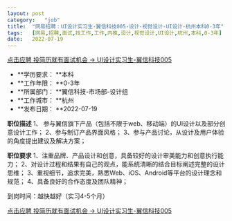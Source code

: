 ```yaml
---
layout:	post
category:	"job"
title:	"网易招聘：UI设计实习生-翼信科技005-设计-视觉设计-UI设计-杭州本科0-3年"
tags:	[网易,招聘,面试,找工作,工作,内推,设计,视觉设计,UI设计,杭州,本科,0-3年]
date:	2022-07-19
---
```


[点击应聘 投简历就有面试机会 -> UI设计实习生-翼信科技005](http://mobile.bole.netease.com/bole/boleDetail?id=41640&employeeId=346f03c3cda5f04c&key=all)



- **学历要求： **本科
- **工作年限： **0-3年
- **所属部门： **翼信科技-市场部-设计组
- **工作城市： **杭州
- **发布日期： **2022-07-19



**职位描述**
1、 参与翼信旗下产品（包括不限于web、移动端）的UI设计以及部分创意设计工作；
2、参与制订产品界面风格；
3、参与产品讨论，从设计及用户体验的角度提出建议及解决方案；




**职位要求**
1、注重品牌、产品设计和创意，具备较好的设计审美能力和创意执行能力；
2、对设计过程和结果有自己的观点，能系统清晰的结合目标阐述完整的设计思维；
3、重视细节，追求完美，熟悉Web、iOS、Android等平台的设计理念和规范；
4、具备良好的合作态度及团队精神；

到岗时间：越快越好（实习4-5个月）



[点击应聘 投简历就有面试机会 -> UI设计实习生-翼信科技005](http://mobile.bole.netease.com/bole/boleDetail?id=41640&employeeId=346f03c3cda5f04c&key=all)
